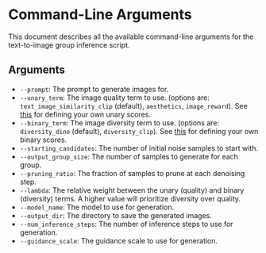 # Command-Line Arguments

This document describes all the available command-line arguments for the text-to-image group inference script.

## Arguments

- `--prompt`: The prompt to generate images for.
- `--unary_term`: The image quality term to use. (options are: `text_image_similarity_clip` (default), `aesthetics`, `image_reward`). See [this](TODO) for defining your own unary scores.
- `--binary_term`: The image diversity term to use. (options are: `diversity_dino` (default), `diversity_clip`). See [this](TODO) for defining your own binary scores.
- `--starting_candidates`: The number of initial noise samples to start with.
- `--output_group_size`: The number of samples to generate for each group.
- `--pruning_ratio`: The fraction of samples to prune at each denoising step.
- `--lambda`: The relative weight between the unary (quality) and binary (diversity) terms. A higher value will prioritize diversity over quality.
- `--model_name`: The model to use for generation.
- `--output_dir`: The directory to save the generated images.
- `--num_inference_steps`: The number of inference steps to use for generation.
- `--guidance_scale`: The guidance scale to use for generation. 